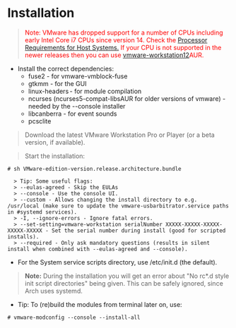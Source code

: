# Installation

> <font color=red>Note: VMware has dropped support for a number of CPUs including early Intel Core i7 CPUs since version 14. Check the [Processor Requirements for Host Systems.](https://docs.vmware.com/en/VMware-Workstation-Pro/14.0/com.vmware.ws.using.doc/GUID-BBD199AA-C346-4334-9F56-5A42F7328594.html) If your CPU is not supported in the newer releases then you can use [vmware-workstation12](https://aur.archlinux.org/packages/vmware-workstation12/)AUR.</font>

* Install the correct dependencies:
  * fuse2 - for vmware-vmblock-fuse
  * gtkmm - for the GUI
  * linux-headers - for module compilation
  * ncurses (ncurses5-compat-libsAUR for older versions of vmware) - needed by the --console installer
  * libcanberra - for event sounds
  * pcsclite
> Download the latest VMware Workstation Pro or Player (or a beta version, if available).

> Start the installation:
```shell {.line-numbers}
# sh VMware-edition-version.release.architecture.bundle
```

~~~
  > Tip: Some useful flags:
  > --eulas-agreed - Skip the EULAs
  > --console - Use the console UI.
  > --custom - Allows changing the install directory to e.g. /usr/local (make sure to update the vmware-usbarbitrator.service paths in #systemd services).
  > -I, --ignore-errors - Ignore fatal errors.
  > --set-setting=vmware-workstation serialNumber XXXXX-XXXXX-XXXXX-XXXXX-XXXXX - Set the serial number during install (good for scripted installs).
  > --required - Only ask mandatory questions (results in silent install when combined with --eulas-agreed and --console).
~~~
* For the System service scripts directory, use /etc/init.d (the default).
> <b>Note:</b> During the installation you will get an error about "No rc*.d style init script directories" being given. This can be safely ignored, since Arch uses systemd.

* Tip: To (re)build the modules from terminal later on, use:
 ```shell {.line-numbers}
 # vmware-modconfig --console --install-all
 ```